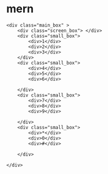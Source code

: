 # mern
<!DOCTYPE html>
<html lang="en">
<head>
    <meta charset="UTF-8">
    <meta http-equiv="X-UA-Compatible" content="IE=edge">
    <meta name="viewport" content="width=device-width, initial-scale=1.0">
    <title>Document</title>
    <link rel="stylesheet" href="assi.css"/>
</head>
<body>
   
    <div class="main_box" >
        <div class="screen_box"> </div>
        <div class="small_box">
            <div>1</div>
            <div>2</div>
            <div>3</div>
        </div>
        <div class="small_box">
            <div>4</div>
            <div>5</div>
            <div>6</div>
            
        </div>
        <div class="small_box">
            <div>7</div>
            <div>8</div>
            <div>9</div>
            
        </div>
        <div class="small_box">
            <div>*</div>
            <div>0</div>
            <div>#</div>
            
        </div>

    </div>
</body>
</html>
